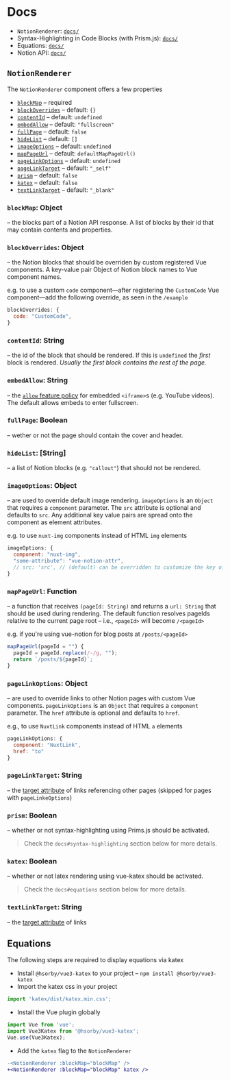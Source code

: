# Docs

- `NotionRenderer`: [`docs/`](https://github.com/tough-dev-school/vue-notion/tree/main/docs#notionrenderer)
- Syntax-Highlighting in Code Blocks (with Prism.js): [`docs/`](https://github.com/tough-dev-school/vue-notion/tree/main/docs#syntax-highlighting)
- Equations: [`docs/`](https://github.com/tough-dev-school/vue-notion/tree/main/docs#equations)
- Notion API: [`docs/`](https://github.com/tough-dev-school/vue-notion/tree/main/docs#notion-api)

## `NotionRenderer`

The `NotionRenderer` component offers a few properties

- [`blockMap`](#blockMap) – required
- [`blockOverrides`](#blockOverrides) – default: `{}`
- [`contentId`](#contentId) – default: `undefined`
- [`embedAllow`](#embedAllow) – default: `"fullscreen"`
- [`fullPage`](#fullPage) – default: `false`
- [`hideList`](#hideList) – default: `[]`
- [`imageOptions`](#imageOptions) – default: `undefined`
- [`mapPageUrl`](#mapPageUrl) – default: `defaultMapPageUrl()`
- [`pageLinkOptions`](#pageLinkOptions) – default: `undefined`
- [`pageLinkTarget`](#pageLinkTarget) – default: `"_self"`
- [`prism`](#prism) – default: `false`
- [`katex`](#katex) – default: `false`
- [`textLinkTarget`](#textLinkTarget) – default: `"_blank"`

### `blockMap`: Object

– the blocks part of a Notion API response.
A list of blocks by their id that may contain contents and properties.

### `blockOverrides`: Object

– the Notion blocks that should be overriden by custom registered Vue components.
A key-value pair Object of Notion block names to Vue component names.

e.g. to use a custom `code` component—after registering the `CustomCode` Vue component—add the following override, as seen in the `/example`

```js
blockOverrides: {
  code: "CustomCode",
}
```

### `contentId`: String

– the id of the block that should be rendered.
If this is `undefined` the _first_ block is rendered.
_Usually the first block contains the rest of the page._

### `embedAllow`: String

– the [`allow` feature policy](https://developer.mozilla.org/en-US/docs/Web/HTML/Element/iframe#attr-allow) for embedded `<iframe>`s (e.g. YouTube videos).
The default allows embeds to enter fullscreen.

### `fullPage`: Boolean

– wether or not the page should contain the cover and header.

### `hideList`: [String]

– a list of Notion blocks (e.g. `"callout"`) that should not be rendered.

### `imageOptions`: Object

– are used to override default image rendering.
`imageOptions` is an `Object` that requires a `component` parameter.
The `src` attribute is optional and defaults to `src`.
Any additional key value pairs are spread onto the component as element attributes.

e.g. to use `nuxt-img` components instead of HTML `img` elements

```js
imageOptions: {
  component: "nuxt-img",
  "some-attribute": "vue-notion-attr",
  // src: 'src', // (default) can be overridden to customize the key of the `src` attribute
}
```

### `mapPageUrl`: Function

– a function that receives `(pageId: String)` and returns a `url: String` that should be used during rendering.
The default function resolves pageIds relative to the current page root – i.e., `<pageId>` will become `/<pageId>`

e.g. if you're using vue-notion for blog posts at `/posts/<pageId>`

```js
mapPageUrl(pageId = "") {
  pageId = pageId.replace(/-/g, "");
  return `/posts/${pageId}`;
}
```

### `pageLinkOptions`: Object

– are used to override links to other Notion pages with custom Vue components.
`pageLinkOptions` is an `Object` that requires a `component` parameter.
The `href` attribute is optional and defaults to `href`.

e.g., to use `NuxtLink` components instead of HTML `a` elements

```js
pageLinkOptions: {
  component: "NuxtLink",
  href: "to"
}
```

### `pageLinkTarget`: String

– the [target attribute](https://developer.mozilla.org/en-US/docs/Web/HTML/Element/a#attr-target) of links referencing other pages (skipped for pages with `pageLinkeOptions`)

### `prism`: Boolean

– whether or not syntax-highlighting using Prims.js should be activated.

> Check the `docs#syntax-highlighting` section below for more details.

### `katex`: Boolean

– whether or not latex rendering using vue-katex should be activated.

> Check the `docs#equations` section below for more details.

### `textLinkTarget`: String

– the [target attribute](https://developer.mozilla.org/en-US/docs/Web/HTML/Element/a#attr-target) of links

## Equations

The following steps are required to display equations via katex

- Install `@hsorby/vue3-katex` to your project – `npm install @hsorby/vue3-katex`
- Import the katex css in your project

```js
import 'katex/dist/katex.min.css';
```

- Install the Vue plugin globally

```js
import Vue from 'vue';
import Vue3Katex from '@hsorby/vue3-katex';
Vue.use(Vue3Katex);
```

- Add the `katex` flag to the `NotionRenderer`

```diff
-<NotionRenderer :blockMap="blockMap" />
+<NotionRenderer :blockMap="blockMap" katex />
```
